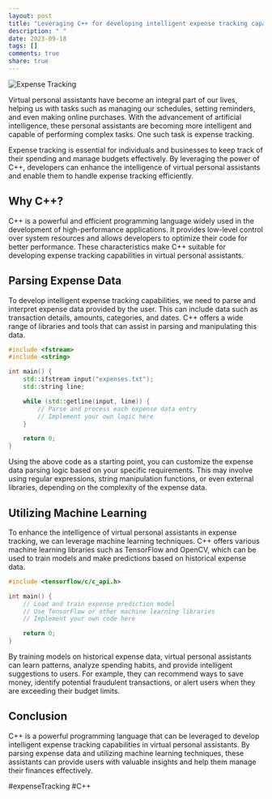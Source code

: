 ```yaml
---
layout: post
title: "Leveraging C++ for developing intelligent expense tracking capabilities in virtual personal assistants"
description: " "
date: 2023-09-18
tags: []
comments: true
share: true
---
```


![Expense Tracking](image.jpg)

Virtual personal assistants have become an integral part of our lives, helping us with tasks such as managing our schedules, setting reminders, and even making online purchases. With the advancement of artificial intelligence, these personal assistants are becoming more intelligent and capable of performing complex tasks. One such task is expense tracking.

Expense tracking is essential for individuals and businesses to keep track of their spending and manage budgets effectively. By leveraging the power of C++, developers can enhance the intelligence of virtual personal assistants and enable them to handle expense tracking efficiently.

## Why C++?

C++ is a powerful and efficient programming language widely used in the development of high-performance applications. It provides low-level control over system resources and allows developers to optimize their code for better performance. These characteristics make C++ suitable for developing expense tracking capabilities in virtual personal assistants.

## Parsing Expense Data

To develop intelligent expense tracking capabilities, we need to parse and interpret expense data provided by the user. This can include data such as transaction details, amounts, categories, and dates. C++ offers a wide range of libraries and tools that can assist in parsing and manipulating this data.

```cpp
#include <fstream>
#include <string>

int main() {
    std::ifstream input("expenses.txt");
    std::string line;

    while (std::getline(input, line)) {
        // Parse and process each expense data entry
        // Implement your own logic here
    }

    return 0;
}
```

Using the above code as a starting point, you can customize the expense data parsing logic based on your specific requirements. This may involve using regular expressions, string manipulation functions, or even external libraries, depending on the complexity of the expense data.

## Utilizing Machine Learning

To enhance the intelligence of virtual personal assistants in expense tracking, we can leverage machine learning techniques. C++ offers various machine learning libraries such as TensorFlow and OpenCV, which can be used to train models and make predictions based on historical expense data.

```cpp
#include <tensorflow/c/c_api.h>

int main() {
    // Load and train expense prediction model
    // Use TensorFlow or other machine learning libraries
    // Implement your own code here

    return 0;
}
```

By training models on historical expense data, virtual personal assistants can learn patterns, analyze spending habits, and provide intelligent suggestions to users. For example, they can recommend ways to save money, identify potential fraudulent transactions, or alert users when they are exceeding their budget limits.

## Conclusion

C++ is a powerful programming language that can be leveraged to develop intelligent expense tracking capabilities in virtual personal assistants. By parsing expense data and utilizing machine learning techniques, these assistants can provide users with valuable insights and help them manage their finances effectively.

#expenseTracking #C++